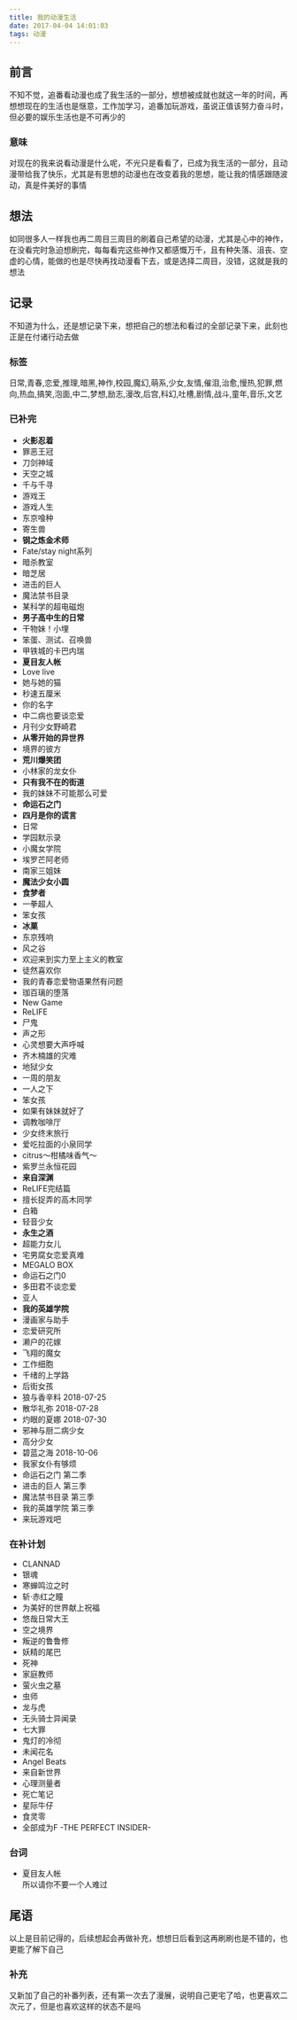 ```yaml
---
title: 我的动漫生活
date: 2017-04-04 14:01:03
tags: 动漫
---
```


## 前言
不知不觉，追番看动漫也成了我生活的一部分，想想被成就也就这一年的时间，再想想现在的生活也是惬意，工作加学习，追番加玩游戏，虽说正值该努力奋斗时，但必要的娱乐生活也是不可再少的

### 意味
对现在的我来说看动漫是什么呢，不光只是看看了，已成为我生活的一部分，且动漫带给我了快乐，尤其是有思想的动漫也在改变着我的思想，能让我的情感跟随波动，真是件美好的事情

## 想法
如同很多人一样我也再二周目三周目的刷着自己希望的动漫，尤其是心中的神作，在没看完时急迫想刷完，每每看完这些神作又都感慨万千，且有种失落、沮丧、空虚的心情，能做的也是尽快再找动漫看下去，或是选择二周目，没错，这就是我的想法

## 记录
不知道为什么，还是想记录下来，想把自己的想法和看过的全部记录下来，此刻也正是在付诸行动去做

### 标签
日常,青春,恋爱,推理,暗黑,神作,校园,魔幻,萌系,少女,友情,催泪,治愈,慢热,犯罪,燃向,热血,搞笑,泡面,中二,梦想,励志,漫改,后宫,科幻,吐槽,剧情,战斗,童年,音乐,文艺

### 已补完
- **火影忍着**
- 罪恶王冠
- 刀剑神域
- 天空之城
- 千与千寻
- 游戏王
- 游戏人生
- 东京喰种
- 寄生兽
- **钢之炼金术师**
- Fate/stay night系列
- 暗杀教室
- 暗芝居
- 进击的巨人
- 魔法禁书目录
- 某科学的超电磁炮
- **男子高中生的日常**
- 干物妹！小埋
- 笨蛋、测试、召唤兽
- 甲铁城的卡巴内瑞
- **夏目友人帐**
- Love live
- 她与她的猫
- 秒速五厘米
- 你的名字
- 中二病也要谈恋爱
- 月刊少女野崎君
- **从零开始的异世界**
- 境界的彼方
- **荒川爆笑团**
- 小林家的龙女仆
- **只有我不在的街道**
- 我的妹妹不可能那么可爱
- **命运石之门** 
- **四月是你的谎言**
- 日常
- 学园默示录
- 小魔女学院
- 埃罗芒阿老师
- 南家三姐妹
- **魔法少女小圆**
- **食梦者**
- 一拳超人
- 笨女孩
- **冰菓**
- 东京残响
- 风之谷
- 欢迎来到实力至上主义的教室
- 徒然喜欢你
- 我的青春恋爱物语果然有问题
- 珈百璃的堕落
- New Game
- ReLIFE
- 尸鬼
- 声之形
- 心灵想要大声呼喊
- 齐木楠雄的灾难
- 地狱少女
- 一周的朋友
- 一人之下
- 笨女孩
- 如果有妹妹就好了
- 调教咖啡厅
- 少女终末旅行
- 爱吃拉面的小泉同学
- citrus～柑橘味香气～
- 紫罗兰永恒花园
- **来自深渊**
- ReLIFE完结篇
- 擅长捉弄的高木同学
- 白箱
- 轻音少女
- **永生之酒**
- 超能力女儿
- 宅男腐女恋爱真难
- MEGALO BOX
- 命运石之门0
- 多田君不谈恋爱
- 亚人
- **我的英雄学院**
- 漫画家与助手
- 恋爱研究所
- 濑户的花嫁
- 飞翔的魔女
- 工作细胞
- 千绪的上学路
- 后街女孩
- 狼与香辛料 2018-07-25
- 散华礼弥 2018-07-28
- 灼眼的夏娜 2018-07-30
- 邪神与厨二病少女
- 高分少女
- 碧蓝之海 2018-10-06
- 我家女仆有够烦
- 命运石之门 第二季
- 进击的巨人 第三季
- 魔法禁书目录 第三季
- 我的英雄学院 第三季
- 来玩游戏吧


### 在补计划
- CLANNAD
- 银魂
- 寒蝉鸣泣之时
- 斩·赤红之瞳
- 为美好的世界献上祝福
- 悠哉日常大王
- 空之境界
- 叛逆的鲁鲁修
- 妖精的尾巴
- 死神
- 家庭教师
- 萤火虫之墓
- 虫师
- 龙与虎
- 无头骑士异闻录
- 七大罪
- 鬼灯的冷彻
- 未闻花名
- Angel Beats
- 来自新世界
- 心理测量者
- 死亡笔记
- 星际牛仔
- 食灵零
- 全部成为F -THE PERFECT INSIDER-

### 台词
- 夏目友人帐  
    所以请你不要一个人难过


## 尾语
以上是目前记得的，后续想起会再做补充，想想日后看到这再刷刷也是不错的，也更能了解下自己

### 补充
又新加了自己的补番列表，还有第一次去了漫展，说明自己更宅了哈，也更喜欢二次元了，但是也喜欢这样的状态不是吗
